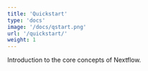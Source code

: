 ```yaml
---
title: 'Quickstart'
type: 'docs'
image: '/docs/qstart.png'
url: '/quickstart/'
weight: 1
---
```


Introduction to the core concepts of Nextflow. 